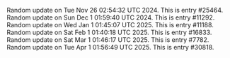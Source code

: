 
Random update on Tue Nov 26 02:54:32 UTC 2024. This is entry #25464.
Random update on Sun Dec  1 01:59:40 UTC 2024. This is entry #11292.
Random update on Wed Jan  1 01:45:07 UTC 2025. This is entry #11188.
Random update on Sat Feb  1 01:40:18 UTC 2025. This is entry #16833.
Random update on Sat Mar  1 01:46:17 UTC 2025. This is entry #7782.
Random update on Tue Apr  1 01:56:49 UTC 2025. This is entry #30818.
